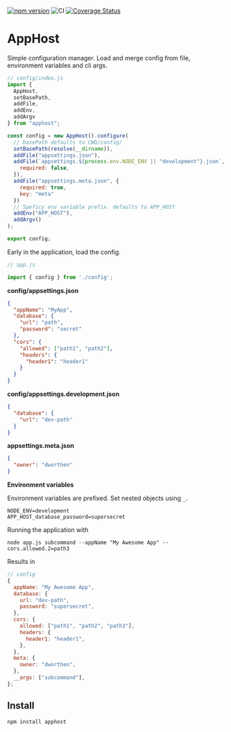[![npm version](https://badge.fury.io/js/apphost.svg)](https://badge.fury.io/js/apphost) ![CI](https://github.com/dworthen/apphost/workflows/CI/badge.svg) [![Coverage Status](https://coveralls.io/repos/github/dworthen/apphost/badge.svg?branch=master)](https://coveralls.io/github/dworthen/apphost?branch=master)

# AppHost

Simple configuration manager. Load and merge config from file, environment variables and cli args.

```JavaScript
// config/index.js
import {
  AppHost,
  setBasePath,
  addFile,
  addEnv,
  addArgv
} from "apphost";

const config = new AppHost().configure(
  // basePath defaults to CWD/config/
  setBasePath(resolve(__dirname)),
  addFile("appsettings.json"),
  addFile(`appsettings.${process.env.NODE_ENV || "development"}.json`, {
    required: false,
  }),
  addFile("appsettings.meta.json", {
    required: true,
    key: "meta"
  })
  // Speficy env variable prefix. defaults to APP_HOST
  addEnv("APP_HOST"),
  addArgv()
);

export config;
```

Early in the application, load the config.

```JavaScript
// app.js

import { config } from './config';
```

**config/appsettings.json**

```JSON
{
  "appName": "MyApp",
  "database": {
    "url": "path",
    "password": "secret"
  },
  "cors": {
    "allowed": ["path1", "path2"],
    "headers": {
      "header1": "header1"
    }
  }
}
```

**config/appsettings.development.json**

```JSON
{
  "database": {
    "url": "dev-path"
  }
}
```

**appsettings.meta.json**

```JSON
{
  "owner": "dworthen"
}
```

**Environment variables**

Environment variables are prefixed. Set nested objects using `_`.

```
NODE_ENV=development
APP_HOST_database_password=supersecret
```

Running the application with

```Shell
node app.js subcommand --appName "My Awesome App" --cors.allowed.2=path3
```

Results in

```JavaScript
// config
{
  appName: "My Awesome App",
  database: {
    url: "dev-path",
    password: "supersecret",
  },
  cors: {
    allowed: ["path1", "path2", "path3"],
    headers: {
      header1: "header1",
    },
  },
  meta: {
    owner: "dworthen",
  },
  __args: ["subcommand"],
};
```

## Install

```Shell
npm install apphost
```
